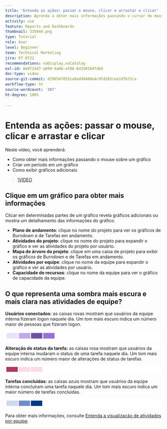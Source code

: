 ```yaml
---
title: 'Entenda as ações: passar o mouse, clicar e arrastar e clicar'
description: Aprenda a obter mais informações passando o cursor do mouse sobre um gráfico, a criar um período em um gráfico e a exibir gráficos adicionais, tudo sem sair da [!UICONTROL Análise aprimorada].
activity: use
feature: Reports and Dashboards
thumbnail: 335044.png
type: Tutorial
role: User
level: Beginner
team: Technical Marketing
jira: KT-8722
recommendations: noDisplay,noCatalog
exl-id: 8e0f24d7-a099-4a08-af08-8d150104fdb9
doc-type: video
source-git-commit: d29054f0551a9add8460e4c9fd265cee2dfb72ca
workflow-type: ht
source-wordcount: '307'
ht-degree: 100%

---
```


# Entenda as ações: passar o mouse, clicar e arrastar e clicar

Neste vídeo, você aprenderá:

* Como obter mais informações passando o mouse sobre um gráfico
* Criar um período em um gráfico
* Como exibir gráficos adicionais

>[!VIDEO](https://video.tv.adobe.com/v/335044/?quality=12&learn=on)

## Clique em um gráfico para obter mais informações

Clicar em determinadas partes de um gráfico revela gráficos adicionais ou mostra um detalhamento das informações do gráfico.

* **Plano de andamento**: clique no nome do projeto para ver os gráficos de Burndown e de Tarefas em andamento.
* **Atividades do projeto**: clique no nome do projeto para expandir o gráfico e ver as atividades do projeto por usuário.
* **Mapa de árvore do projeto**: clique em uma caixa de projeto para exibir os gráficos de Burndown e de Tarefas em andamento.
* **Atividades por equipe**: clique no nome da equipe para expandir o gráfico e ver as atividades por usuário.
* **Capacidade de recursos**: clique no nome da equipe para ver o gráfico de capacidade da equipe.

## O que representa uma sombra mais escura e mais clara nas atividades de equipe?

**Usuários conectados:** as caixas roxas mostram que usuários da equipe interna fizeram logon naquele dia. Um tom mais escuro indica um número maior de pessoas que fizeram logon.

![Uma imagem de caixas em vários tons de roxo](assets/purple-shaded-boxes.png)

**Alteração de status da tarefa:** as caixas rosa mostram que usuários da equipe interna mudaram o status de uma tarefa naquele dia. Um tom mais escuro indica um número maior de alterações de status de tarefas.

![Uma imagem de caixas em vários tons de rosa](assets/pink-shaded-boxes.png)

**Tarefas concluídas:** as caixas azuis mostram que usuários da equipe interna concluíram uma tarefa naquele dia. Um tom mais escuro indica um maior número de tarefas concluídas.

![Uma imagem de caixas em vários tons de azul](assets/blue-shaded-boxes.png)

Para obter mais informações, consulte [Entenda a visualização de atividades por equipe](https://experienceleague.adobe.com/docs/workfront/using/reporting/enhanced-analytics/activity-by-team-overview.html?lang=pt-BR).
